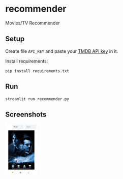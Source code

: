# recommender
Movies/TV Recommender

## Setup

Create file `API_KEY` and paste your [TMDB API key](https://www.themoviedb.org/settings/api) in it.

Install requirements:
```shell
pip install requirements.txt
```

## Run
```shell
streamlit run recommender.py
```

## Screenshots

<img src="/images/screen1.png" width="100" />
